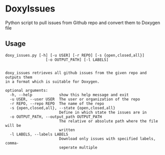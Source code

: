 # DoxyIssues
Python script to pull issues from Github repo and convert them to Doxygen file

## Usage
    doxy_issues.py [-h] [-u USER] [-r REPO] [-s {open,closed,all}]
                      [-o OUTPUT_PATH] [-l LABELS]


    doxy_issues retrieves all github issues from the given repo and outputs them
    in a format which is suitable for Doxygen.

    optional arguments:
      -h, --help            show this help message and exit
      -u USER, --user USER  The user or organization of the repo
      -r REPO, --repo REPO  The name of the repo
      -s {open,closed,all}, --state {open,closed,all}
                            Define in which state the issues are in
      -o OUTPUT_PATH, --output_path OUTPUT_PATH
                            The relative or absolute path where the file will be
                            written
      -l LABELS, --labels LABELS
                            Download only issues with specified labels, comma-
                            seperate multiple
